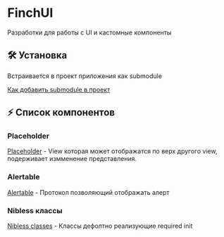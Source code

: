 #  FinchUI

Разработки для работы с UI и кастомные компоненты

## 🛠 Установка

Встраивается в проект приложения как submodule

[Как добавить submodule в проект](https://www.notion.so/finchmoscow/submodule-98e7f8b8ed0542949d4c793590ffcc25)

## ⚡️ Список компонентов

### Placeholder

[Placeholder](https://git.finch.fm/frameworks/finchui/-/tree/master/FinchUI/Placeholder) - View которая может отображатся по верх другого view, подерживает измменение представления.

### Alertable

[Alertable](https://git.finch.fm/frameworks/finchui/-/tree/master/FinchUI/Alertable) - Протокол позволяющий отображать алерт

### Nibless классы

[Nibless classes](https://git.finch.fm/frameworks/finchui/-/tree/master/FinchUI/NiblessClasses) - Классы дефолтно реализующие required init
